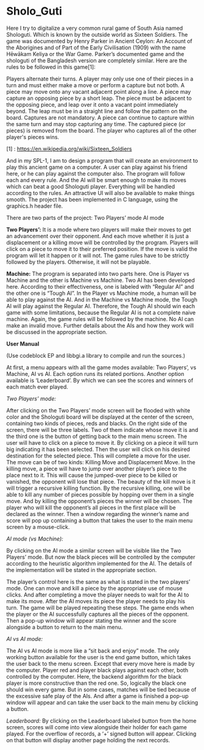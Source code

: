 # Sholo_Guti




Here I try to digitalize a very common rural game of South Asia named Shologuti. Which is known by the outside world as Sixteen Soldiers. 
The game was documented by Henry Parker in Ancient Ceylon: An Account of the Aborigines and of Part of the Early Civilisation (1909) with the name Hēwākam Keliya or the War Game.
Parker’s documented game and the shologuti of the Bangladesh version are completely similar. Here are the rules to be followed in this game[1]:

Players alternate their turns.
A player may only use one of their pieces in a turn and must either make a move or perform a capture but not both.
A piece may move onto any vacant adjacent point along a line.
A piece may capture an opposing piece by a short leap. The piece must be adjacent to the opposing piece, and leap over it onto a vacant point immediately beyond. The leap must be in a straight line and follow the pattern on the board. Captures are not mandatory. A piece can continue to capture within the same turn and may stop capturing any time. The captured piece (or pieces) is removed from the board.
The player who captures all of the other player's pieces wins.
 
[1] : https://en.wikipedia.org/wiki/Sixteen_Soldiers

And in my SPL-1, I am to design a program that will create an environment to play this ancient game on a computer. A user can play against his friend here, or he can play against the computer also.
The program will follow each and every rule. And the AI will be smart enough to make its moves which can beat a good Shologuti player. Everything will be handled according to the rules. An attractive UI will also be available to make things smooth.
The project has been implemented in C language, using the graphics.h header file.



There are two parts of the project:
Two Players’ mode
AI mode

 **Two Players’:**
It is a mode where two players will make their moves to get an advancement over their opponent. And each move whether it is just a displacement or a killing move will be controlled by the program. Players will click on a piece to move it to their preferred position. If the move is valid the program will let it happen or it will not. The game rules have to be strictly followed by the players. Otherwise, it will not be playable.


 **Machine:**
The program is separated into two parts here. One is Player vs Machine and the other is Machine vs Machine. 
Two AI has been developed here. According to their effectiveness, one is labeled with “Regular AI” and the other one is “Tough AI”.
In the Player vs Machine mode, a human will be able to play against the AI. And in the Machine vs Machine mode, the Tough AI will play against the Regular AI. Therefore, the Tough AI should win each game with some limitations, because the Regular AI is not a complete naive machine. Again, the game rules will be followed by the machine. No AI can make an invalid move. Further details about the AIs and how they work will be discussed in the appropriate section.




**User Manual**

(Use codeblock EP and libbgi.a library to compile and run the sources.)


At first, a menu appears with all the game modes available: Two Players’, vs Machine, AI vs AI. Each option runs its related portions. Another option available is ‘Leaderboard’. By which we can see the scores and winners of each match ever played.


 *Two Players’ mode:*
 
After clicking on the Two Players’ mode screen will be flooded with white color and the Shologuti board will be displayed at the center of the screen, containing two kinds of pieces, reds and blacks. On the right side of the screen, there will be three labels. Two of them indicate whose move it is and the third one is the button of getting back to the main menu screen.
The user will have to click on a piece to move it. By clicking on a piece it will turn big indicating it has been selected. Then the user will click on his desired destination for the selected piece. This will complete a move for the user. The move can be of two kinds: Killing Move and Displacement Move. In the killing move, a piece will have to jump over another player’s piece to the place next to it. This will cause the jumped-over piece to be killed or vanished, the opponent will lose that piece. The beauty of the kill move is it will trigger a recursive killing function. By the recursive killing, one will be able to kill any number of pieces possible by hopping over them in a single move.
And by killing the opponent’s pieces the winner will be chosen. The player who will kill the opponent’s all pieces in the first place will be declared as the winner.
Then a window regarding the winner’s name and score will pop up containing a button that takes the user to the main menu screen by a mouse-click.
 
 *AI mode (vs Machine):*
 
By clicking on the AI mode a similar screen will be visible like the Two Players’ mode. But now the black pieces will be controlled by the computer according to the heuristic algorithm implemented for the AI. The details of the implementation will be stated in the appropriate section.

The player’s control here is the same as what is stated in the two players’ mode. One can move and kill a piece by the appropriate use of mouse clicks. And after completing a move the player needs to wait for the AI to make its move. After the AI moves its piece the player needs to play his turn. 
The game will be played repeating these steps. The game ends when the player or the AI successfully captures all the pieces of the opponent. Then a pop-up window will appear stating the winner and the score alongside a button to return to the main menu.


 *AI vs AI mode:*
 
The AI vs AI mode is more like a “sit back and enjoy” mode. The only working button available for the user is the end game button, which takes the user back to the menu screen.
Except that every move here is made by the computer. Player red and player black plays against each other, both controlled by the computer. Here, the backend algorithm for the black player is more constructive than the red one. So, logically the black one should win every game. But in some cases, matches will be tied because of the excessive safe play of the AIs. And after a game is finished a pop-up window will appear and can take the user back to the main menu by clicking a button.


 *Leaderboard:*
By clicking on the Leaderboard labeled button from the home screen, scores will come into view alongside their holder for each game played. For the overflow of records, a ‘+’ signed button will appear. Clicking on that button will display another page holding the next records. 

